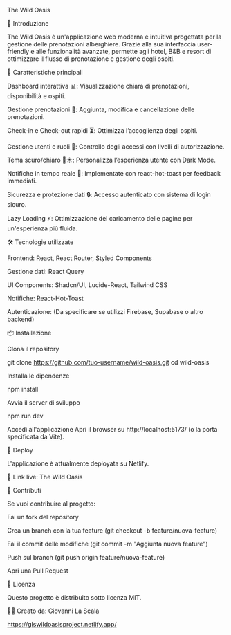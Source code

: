 The Wild Oasis

🌴 Introduzione

The Wild Oasis è un'applicazione web moderna e intuitiva progettata per la gestione delle prenotazioni alberghiere. Grazie alla sua interfaccia user-friendly e alle funzionalità avanzate, permette agli hotel, B&B e resort di ottimizzare il flusso di prenotazione e gestione degli ospiti.

🚀 Caratteristiche principali

Dashboard interattiva 📊: Visualizzazione chiara di prenotazioni, disponibilità e ospiti.

Gestione prenotazioni 🏨: Aggiunta, modifica e cancellazione delle prenotazioni.

Check-in e Check-out rapidi ⏳: Ottimizza l’accoglienza degli ospiti.

Gestione utenti e ruoli 👥: Controllo degli accessi con livelli di autorizzazione.

Tema scuro/chiaro 🌙☀️: Personalizza l’esperienza utente con Dark Mode.

Notifiche in tempo reale 🔔: Implementate con react-hot-toast per feedback immediati.

Sicurezza e protezione dati 🔒: Accesso autenticato con sistema di login sicuro.

Lazy Loading ⚡: Ottimizzazione del caricamento delle pagine per un'esperienza più fluida.

🛠️ Tecnologie utilizzate

Frontend: React, React Router, Styled Components

Gestione dati: React Query

UI Components: Shadcn/UI, Lucide-React, Tailwind CSS

Notifiche: React-Hot-Toast

Autenticazione: (Da specificare se utilizzi Firebase, Supabase o altro backend)

📦 Installazione

Clona il repository

git clone https://github.com/tuo-username/wild-oasis.git
cd wild-oasis

Installa le dipendenze

npm install

Avvia il server di sviluppo

npm run dev

Accedi all'applicazione
Apri il browser su http://localhost:5173/ (o la porta specificata da Vite).

🚀 Deploy

L'applicazione è attualmente deployata su Netlify.

🔗 Link live: The Wild Oasis

🤝 Contributi

Se vuoi contribuire al progetto:

Fai un fork del repository

Crea un branch con la tua feature (git checkout -b feature/nuova-feature)

Fai il commit delle modifiche (git commit -m "Aggiunta nuova feature")

Push sul branch (git push origin feature/nuova-feature)

Apri una Pull Request

📜 Licenza

Questo progetto è distribuito sotto licenza MIT.

👨‍💻 Creato da: Giovanni La Scala

https://glswildoasisproject.netlify.app/
